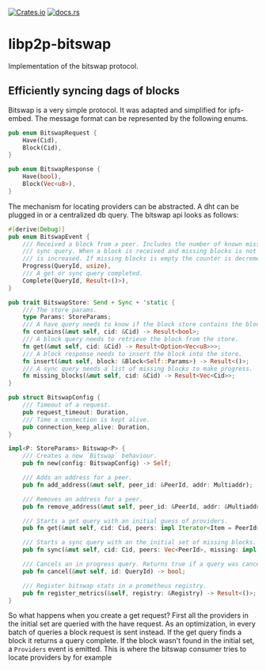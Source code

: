 [![Crates.io](https://img.shields.io/crates/v/libp2p-bitswap.svg)](https://crates.io/crates/libp2p-bitswap)
[![docs.rs](https://img.shields.io/badge/api-rustdoc-blue.svg)](https://docs.rs/libp2p-bitswap)

# libp2p-bitswap

Implementation of the bitswap protocol.

## Efficiently syncing dags of blocks

Bitswap is a very simple protocol. It was adapted and simplified for ipfs-embed. The message
format can be represented by the following enums.

```rust
pub enum BitswapRequest {
    Have(Cid),
    Block(Cid),
}

pub enum BitswapResponse {
    Have(bool),
    Block(Vec<u8>),
}
```

The mechanism for locating providers can be abstracted. A dht can be plugged in or a centralized
db query. The bitswap api looks as follows:

```rust
#[derive(Debug)]
pub enum BitswapEvent {
    /// Received a block from a peer. Includes the number of known missing blocks for a
    /// sync query. When a block is received and missing blocks is not empty the counter
    /// is increased. If missing blocks is empty the counter is decremented.
    Progress(QueryId, usize),
    /// A get or sync query completed.
    Complete(QueryId, Result<()>),
}

pub trait BitswapStore: Send + Sync + 'static {
    /// The store params.
    type Params: StoreParams;
    /// A have query needs to know if the block store contains the block.
    fn contains(&mut self, cid: &Cid) -> Result<bool>;
    /// A block query needs to retrieve the block from the store.
    fn get(&mut self, cid: &Cid) -> Result<Option<Vec<u8>>>;
    /// A block response needs to insert the block into the store.
    fn insert(&mut self, block: &Block<Self::Params>) -> Result<()>;
    /// A sync query needs a list of missing blocks to make progress.
    fn missing_blocks(&mut self, cid: &Cid) -> Result<Vec<Cid>>;
}

pub struct BitswapConfig {
    /// Timeout of a request.
    pub request_timeout: Duration,
    /// Time a connection is kept alive.
    pub connection_keep_alive: Duration,
}

impl<P: StoreParams> Bitswap<P> {
    /// Creates a new `Bitswap` behaviour.
    pub fn new(config: BitswapConfig) -> Self;

    /// Adds an address for a peer.
    pub fn add_address(&mut self, peer_id: &PeerId, addr: Multiaddr);

    /// Removes an address for a peer.
    pub fn remove_address(&mut self, peer_id: &PeerId, addr: &Multiaddr);

    /// Starts a get query with an initial guess of providers.
    pub fn get(&mut self, cid: Cid, peers: impl Iterator<Item = PeerId>) -> QueryId;

    /// Starts a sync query with an the initial set of missing blocks.
    pub fn sync(&mut self, cid: Cid, peers: Vec<PeerId>, missing: impl Iterator<Item = Cid>) -> QueryId;

    /// Cancels an in progress query. Returns true if a query was cancelled.
    pub fn cancel(&mut self, id: QueryId) -> bool;

    /// Register bitswap stats in a prometheus registry.
    pub fn register_metrics(&self, registry: &Registry) -> Result<()>;
}
```

So what happens when you create a get request? First all the providers in the initial set
are queried with the have request. As an optimization, in every batch of queries a block
request is sent instead. If the get query finds a block it returns a query complete. If the
block wasn't found in the initial set, a `Providers` event is emitted. This is where
the bitswap consumer tries to locate providers by for example